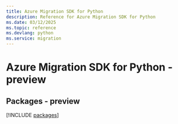 ```yaml
---
title: Azure Migration SDK for Python
description: Reference for Azure Migration SDK for Python
ms.date: 03/12/2025
ms.topic: reference
ms.devlang: python
ms.service: migration
---
```

# Azure Migration SDK for Python - preview
## Packages - preview
[!INCLUDE [packages](migration-index.md)]